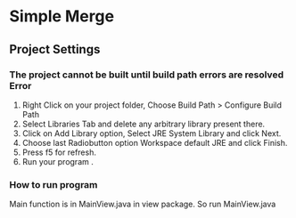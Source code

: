 # Simple Merge

## Project Settings

### The project cannot be built until build path errors are resolved Error
1. Right Click on your project folder, Choose Build Path > Configure Build Path
2. Select Libraries Tab and delete any arbitrary library present there.
3. Click on Add Library option, Select JRE System Library and click Next.
4. Choose last Radiobutton option Workspace default JRE and click Finish.
5. Press f5 for refresh.
6. Run your program .


### How to run program
Main function is in MainView.java in view package.
So run MainView.java


